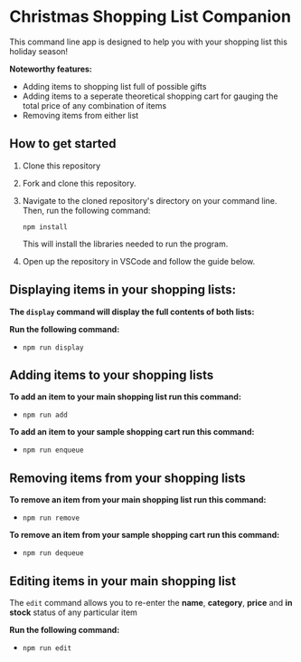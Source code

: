 # Christmas Shopping List Companion

This command line app is designed to help you with your shopping list this holiday season!

**Noteworthy features:**
- Adding items to shopping list full of possible gifts
- Adding items to a seperate theoretical shopping cart for gauging the total price of any combination of items
- Removing items from either list

## How to get started

1. Clone this repository
1. Fork and clone this repository.

1. Navigate to the cloned repository's directory on your command line. Then, run the following command:

    ```
    npm install
    ```

   This will install the libraries needed to run the program.

1. Open up the repository in VSCode and follow the guide below.

## Displaying items in your shopping lists:

**The `display` command will display the full contents of both lists:**

**Run the following command:**

- `npm run display`

## Adding items to your shopping lists

**To add an item to your main shopping list run this command:**

- `npm run add`

**To add an item to your sample shopping cart run this command:**

- `npm run enqueue`


## Removing items from your shopping lists

**To remove an item from your main shopping list run this command:**

- `npm run remove`

**To remove an item from your sample shopping cart run this command:**

- `npm run dequeue`

## Editing items in your main shopping list

The `edit` command allows you to re-enter the **name**, **category**, **price** and **in stock** status of any particular item

**Run the following command:**

- `npm run edit`
